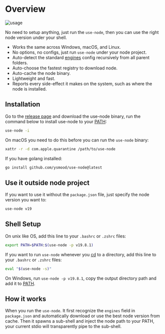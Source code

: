 # Overview

![usage](https://user-images.githubusercontent.com/1415488/229589650-c4112b86-f533-4205-a48f-44e88ebbc214.svg)

No need to setup anything, just run the `use-node`, then you can use the right node version under your shell.

- Works the same across Windows, macOS, and Linux.
- No options, no configs, just run `use-node` under your node project.
- Auto-detect the standard [engines](https://docs.npmjs.com/cli/v9/configuring-npm/package-json#engines) config recursively from all parent folders.
- Auto-choose the fastest registry to download node.
- Auto-cache the node binary.
- Lightweight and fast.
- Reports every side-effect it makes on the system, such as where the node is installed.

## Installation

Go to the [release page](https://github.com/ysmood/use-node/releases) and download the use-node binary, run the command below to install use-node to your [PATH]:

```bash
use-node -i
```

On macOS you need to do this before you can run the `use-node` binary:

```bash
xattr -r -d com.apple.quarantine /path/to/use-node
```

If you have golang installed:

```bash
go install github.com/ysmood/use-node@latest
```

## Use it outside node project

If you want to use it without the `package.json` file, just specify the node version you want to:

```bash
use-node v19
```

## Shell Setup

On unix like OS, add this line to your `.bashrc` or `.zshrc` files:

```bash
export PATH=$PATH:$(use-node -p v19.8.1)
```

If you want to run `use-node` whenever you [cd](<https://en.wikipedia.org/wiki/Cd_(command)>) to a directory, add this line to your `.bashrc` or `.zshrc` files:

```bash
eval "$(use-node -s)"
```

On Windows, run `use-node -p v19.8.1`, copy the output directory path and add it to [PATH].

## How it works

When you run the `use-node`. It first recognize the `engines` field in `package.json` and automatically download or use the best node version from cache.
Then it spawns a sub-shell and inject the node path to your PATH, your current stdio will transparently pipe to the sub-shell.

[path]: https://en.wikipedia.org/wiki/PATH_(variable)

